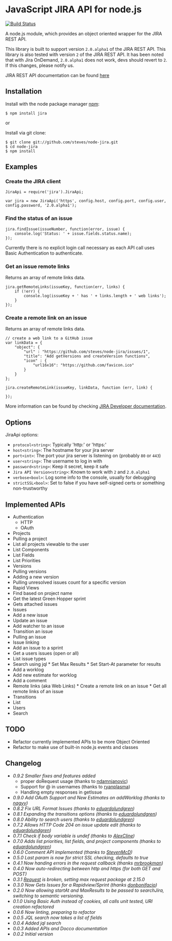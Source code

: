 # JavaScript JIRA API for node.js #

[![Build Status](https://travis-ci.org/steves/node-jira.png?branch=master)](https://travis-ci.org/steves/node-jira)

A node.js module, which provides an object oriented wrapper for the JIRA REST API.

This library is built to support version `2.0.alpha1` of the JIRA REST API.
This library is also tested with version `2` of the JIRA REST API.
  It has been noted that with Jira OnDemand, `2.0.alpha1` does not work, devs
  should revert to `2`. If this changes, please notify us.

JIRA REST API documentation can be found [here](http://docs.atlassian.com/jira/REST/latest/)

## Installation ##

  Install with the node package manager [npm](http://npmjs.org):

    $ npm install jira

or

  Install via git clone:

    $ git clone git://github.com/steves/node-jira.git
    $ cd node-jira
    $ npm install

## Examples ##

### Create the JIRA client ###

    JiraApi = require('jira').JiraApi;
    
    var jira = new JiraApi('https', config.host, config.port, config.user, config.password, '2.0.alpha1');

### Find the status of an issue ###

    jira.findIssue(issueNumber, function(error, issue) {
        console.log('Status: ' + issue.fields.status.name);
    });


Currently there is no explicit login call necessary as each API call uses Basic Authentication to authenticate. 

### Get an issue remote links ###

Returns an array of remote links data.

    jira.getRemoteLinks(issueKey, function(err, links) {
        if (!err) {
            console.log(issueKey + ' has ' + links.length + ' web links');
        }
    });

### Create a remote link on an issue ###

Returns an array of remote links data.
    
    // create a web link to a GitHub issue
    var linkData = {
        "object": {
            "url" : "https://github.com/steves/node-jira/issues/1",
            "title": "Add getVersions and createVersion functions",
            "icon" : {
                "url16x16": "https://github.com/favicon.ico"
            }
        }
    };
    
    jira.createRemoteLink(issueKey, linkData, function (err, link) {
        
    });

More information can be found by checking [JIRA Developer documentation](https://developer.atlassian.com/display/JIRADEV/JIRA+REST+API+for+Remote+Issue+Links#JIRARESTAPIforRemoteIssueLinks-CreatingLinks).

## Options ##

JiraApi options:
*  `protocol<string>`: Typically 'http:' or 'https:'
*  `host<string>`: The hostname for your jira server
*  `port<int>`: The port your jira server is listening on (probably `80` or `443`)
*  `user<string>`: The username to log in with
*  `password<string>`: Keep it secret, keep it safe
*  `Jira API Version<string>`: Known to work with `2` and `2.0.alpha1`
*  `verbose<bool>`: Log some info to the console, usually for debugging
*  `strictSSL<bool>`: Set to false if you have self-signed certs or something non-trustworthy

## Implemented APIs ##

*  Authentication
   *  HTTP
   *  OAuth
*  Projects
  *  Pulling a project
  *  List all projects viewable to the user
  *  List Components
  *  List Fields
  *  List Priorities
*  Versions
  *  Pulling versions
  *  Adding a new version
  *  Pulling unresolved issues count for a specific version
*  Rapid Views
  *  Find based on project name
  *  Get the latest Green Hopper sprint
  *  Gets attached issues
*  Issues
  *  Add a new issue
  *  Update an issue
  *  Add watcher to an issue
  *  Transition an issue
  *  Pulling an issue
  *  Issue linking
  *  Add an issue to a sprint
  *  Get a users issues (open or all)
  *  List issue types
  *  Search using jql
    *  Set Max Results
    *  Set Start-At parameter for results
  *  Add a worklog
  *  Add new estimate for worklog
  *  Add a comment
  *  Remote links (aka Web Links)
    * Create a remote link on an issue
    * Get all remote links of an issue
*  Transitions
  *  List
*  Users
  *  Search

## TODO ##

*  Refactor currently implemented APIs to be more Object Oriented
*  Refactor to make use of built-in node.js events and classes

## Changelog ##


* _0.9.2 Smaller fixes and features added_
  * proper doRequest usage (thanks to [ndamnjanovic](https://github.com/ndamnjanovic))
  * Support for @ in usernames (thanks to [ryanplasma](https://github.com/ryanplasma))
  * Handling empty responses in getIssue
*  _0.9.0 Add OAuth Support and New Estimates on addWorklog (thanks to [nagyv](https://github.com/nagyv))_
*  _0.8.2 Fix URL Format Issues (thanks to
        [eduardolundgren](https://github.com/eduardolundgren))_
*  _0.8.1 Expanding the transitions options (thanks to
        [eduardolundgren](https://github.com/eduardolundgren))_
*  _0.8.0 Ability to search users (thanks to
        [eduardolundgren](https://github.com/eduardolundgren))_
*  _0.7.2 Allows HTTP Code 204 on issue update edit (thanks to
        [eduardolundgren](https://github.com/eduardolundgren))_
*  _0.7.1 Check if body variable is undef (thanks to
        [AlexCline](https://github.com/AlexCline))_
*  _0.7.0 Adds list priorities, list fields, and project components (thanks to
        [eduardolundgren](https://github.com/eduardolundgren))_
*  _0.6.0 Comment API implemented (thanks to [StevenMcD](https://github.com/StevenMcD))_
*  _0.5.0 Last param is now for strict SSL checking, defaults to true_
*  _0.4.1 Now handing errors in the request callback (thanks [mrbrookman](https://github.com/mrbrookman))_
*  _0.4.0 Now auto-redirecting between http and https (for both GET and POST)_
*  _0.3.1 [Request](https://github.com/mikeal/request) is broken, setting max request package at 2.15.0_
*  _0.3.0 Now Gets Issues for a Rapidview/Sprint (thanks [donbonifacio](https://github.com/donbonifacio))_
*  _0.2.0 Now allowing startAt and MaxResults to be passed to searchJira,
   switching to semantic versioning._
*  _0.1.0 Using Basic Auth instead of cookies, all calls unit tested, URI
   creation refactored_
*  _0.0.6 Now linting, preparing to refactor_
*  _0.0.5 JQL search now takes a list of fields_
*  _0.0.4 Added jql search_
*  _0.0.3 Added APIs and Docco documentation_
*  _0.0.2 Initial version_
